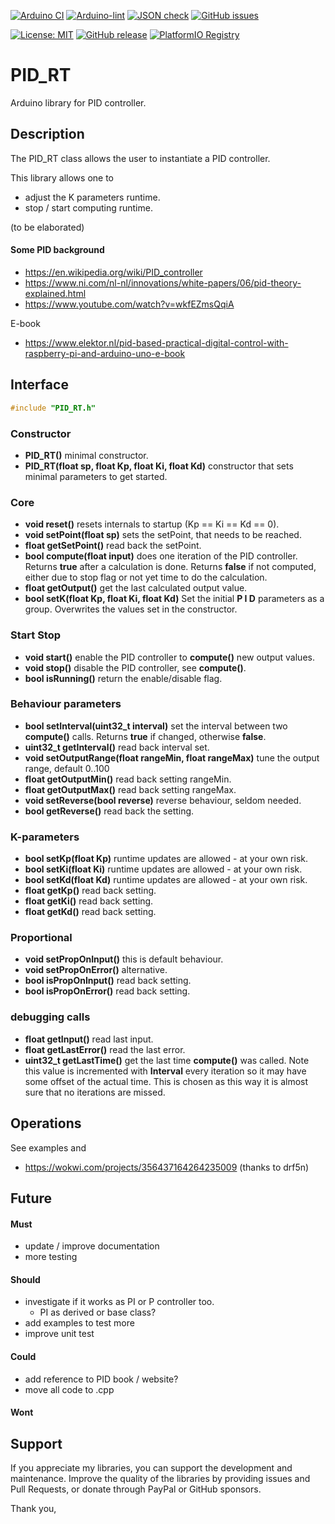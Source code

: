 
[![Arduino CI](https://github.com/RobTillaart/PID_RT/workflows/Arduino%20CI/badge.svg)](https://github.com/marketplace/actions/arduino_ci)
[![Arduino-lint](https://github.com/RobTillaart/PID_RT/actions/workflows/arduino-lint.yml/badge.svg)](https://github.com/RobTillaart/PID_RT/actions/workflows/arduino-lint.yml)
[![JSON check](https://github.com/RobTillaart/PID_RT/actions/workflows/jsoncheck.yml/badge.svg)](https://github.com/RobTillaart/PID_RT/actions/workflows/jsoncheck.yml)
[![GitHub issues](https://img.shields.io/github/issues/RobTillaart/PID_RT.svg)](https://github.com/RobTillaart/PID_RT/issues)

[![License: MIT](https://img.shields.io/badge/license-MIT-green.svg)](https://github.com/RobTillaart/PID_RT/blob/master/LICENSE)
[![GitHub release](https://img.shields.io/github/release/RobTillaart/PID_RT.svg?maxAge=3600)](https://github.com/RobTillaart/PID_RT/releases)
[![PlatformIO Registry](https://badges.registry.platformio.org/packages/robtillaart/library/PID_RT.svg)](https://registry.platformio.org/libraries/robtillaart/PID_RT)


# PID_RT

Arduino library for PID controller.


## Description

The PID_RT class allows the user to instantiate a PID controller.

This library allows one to 
- adjust the K parameters runtime.
- stop / start computing runtime.

(to be elaborated)


#### Some PID background

- https://en.wikipedia.org/wiki/PID_controller
- https://www.ni.com/nl-nl/innovations/white-papers/06/pid-theory-explained.html
- https://www.youtube.com/watch?v=wkfEZmsQqiA

E-book
- https://www.elektor.nl/pid-based-practical-digital-control-with-raspberry-pi-and-arduino-uno-e-book


## Interface

```cpp
#include "PID_RT.h"
```

### Constructor

- **PID_RT()** minimal constructor.
- **PID_RT(float sp, float Kp, float Ki, float Kd)** constructor that sets minimal parameters to get started.


### Core

- **void reset()** resets internals to startup (Kp == Ki == Kd == 0).
- **void setPoint(float sp)** sets the setPoint, that needs to be reached.
- **float getSetPoint()** read back the setPoint.
- **bool compute(float input)** does one iteration of the PID controller. 
Returns **true** after a calculation is done. 
Returns **false** if not computed, either due to stop flag or not yet time to do the calculation.
- **float getOutput()** get the last calculated output value. 
- **bool setK(float Kp, float Ki, float Kd)** Set the initial **P I D** parameters as a group.
Overwrites the values set in the constructor.


### Start Stop

- **void start()** enable the PID controller to **compute()** new output values.
- **void stop()** disable the PID controller, see **compute()**.
- **bool isRunning()** return the enable/disable flag.


### Behaviour parameters

- **bool setInterval(uint32_t interval)** set the interval between two **compute()** calls. 
Returns **true** if changed, otherwise **false**.
- **uint32_t getInterval()** read back interval set.
- **void setOutputRange(float rangeMin, float rangeMax)** tune the output range, default 0..100
- **float getOutputMin()** read back setting rangeMin.
- **float getOutputMax()** read back setting rangeMax.
- **void setReverse(bool reverse)** reverse behaviour, seldom needed.
- **bool getReverse()** read back the setting.


### K-parameters

- **bool setKp(float Kp)** runtime updates are allowed - at your own risk.
- **bool setKi(float Ki)** runtime updates are allowed - at your own risk.
- **bool setKd(float Kd)** runtime updates are allowed - at your own risk.
- **float getKp()** read back setting.
- **float getKi()** read back setting.
- **float getKd()** read back setting.


### Proportional

- **void setPropOnInput()** this is default behaviour.
- **void setPropOnError()** alternative.
- **bool isPropOnInput()** read back setting.
- **bool isPropOnError()** read back setting.


### debugging calls

- **float getInput()** read last input.
- **float getLastError()** read the last error.
- **uint32_t getLastTime()** get the last time **compute()** was called.
Note this value is incremented with **Interval** every iteration so it 
may have some offset of the actual time. This is chosen as this way it is 
almost sure that no iterations are missed. 


## Operations

See examples and 
- https://wokwi.com/projects/356437164264235009  (thanks to drf5n)


## Future

#### Must

- update / improve documentation
- more testing

#### Should

- investigate if it works as PI or P controller too.
  - PI as derived or base class?
- add examples to test more
- improve unit test

#### Could

- add reference to PID book / website?
- move all code to .cpp

#### Wont


## Support

If you appreciate my libraries, you can support the development and maintenance.
Improve the quality of the libraries by providing issues and Pull Requests, or
donate through PayPal or GitHub sponsors.

Thank you,

